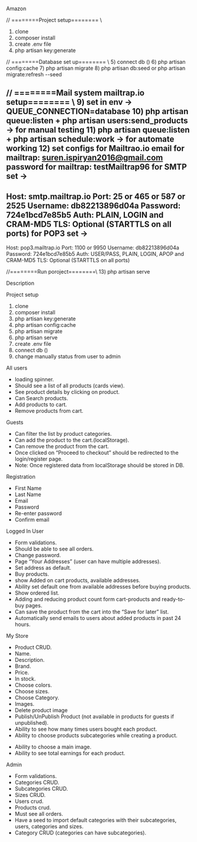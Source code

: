 Amazon

// ========Project setup======== \\
1) clone
2) composer install
3) create .env file
4) php artisan key:generate
   
// ========Database set up======== \\
5) connect db ()
6) php artisan config:cache
7) php artisan migrate
8) php artisan db:seed or php artisan migrate:refresh --seed

// ========Mail system mailtrap.io setup======== \\
9) set in env -> QUEUE_CONNECTION=database
10) php artisan queue:listen + php artisan users:send_products -> for manual testing
11) php artisan queue:listen + php artisan schedule:work -> for automate working
12) set configs for Mailtrao.io
   email for mailtrap: suren.ispiryan2016@gmail.com
   password for mailtrap: testMailtrap96
   for SMTP set ->
   ----------------
   Host: smtp.mailtrap.io
   Port: 25 or 465 or 587 or 2525
   Username: db82213896d04a
   Password: 724e1bcd7e85b5
   Auth: PLAIN, LOGIN and CRAM-MD5
   TLS: Optional (STARTTLS on all ports)
   for POP3 set ->
   ----------------
   Host: pop3.mailtrap.io
   Port: 1100 or 9950
   Username: db82213896d04a
   Password: 724e1bcd7e85b5
   Auth: USER/PASS, PLAIN, LOGIN, APOP and CRAM-MD5
   TLS: Optional (STARTTLS on all ports)

//========Run poroject========\\
13) php artisan serve



Description

Project setup
1) clone
2) composer install
3) php artisan key:generate
4) php artisan config:cache
5) php artisan migrate
6) php artisan serve
7) create .env file
8) connect db ()
9) change manually status from user to admin

All users
+ loading spinner.
+ Should see a list of all products (cards view).
+ See product details by clicking on product.
+ Can Search products.
+ Add products to cart.
+ Remove products from cart.

Guests
+ Can filter the list by product categories.
+ Can add the product to the cart.(localStorage).
+ Can remove the product from the cart.
+ Once clicked on “Proceed to checkout” should be redirected to the login/register page.
+ Note: Once registered data from localStorage should be stored in DB.

Registration
+ First Name
+ Last Name
+ Email
+ Password
+ Re-enter password
+ Confirm email

Logged In User
+ Form validations.
+ Should be able to see all orders.
+ Change password.
+ Page “Your Addresses” (user can have multiple addresses).
+ Set address as default.
+ Buy products.
+ show Added on cart products, available addresses.
+ Ability set default one from available addresses before buying products.
+ Show ordered list.
+ Adding and reducing product count form cart-products and ready-to-buy pages.
+ Can save the product from the cart into the “Save for later” list.
+ Automatically send emails to users about added products in past 24 hours.

My Store
+ Product CRUD.
+ Name.
+ Description.
+ Brand.
+ Price.
+ In stock.
+ Choose colors.
+ Choose sizes.
+ Choose Category.
+ Images.
+ Delete product image
+ Publish/UnPublish Product (not available in products for guests if unpublished).
+ Ability to see how many times users bought each product.
+ Ability to choose products subcategories while creating a product.
- Ability to choose a main image.
- Ability to see total earnings for each product.

Admin
+ Form validations.
+ Categories CRUD.
+ Subcategories CRUD.
+ Sizes CRUD.
+ Users crud.
+ Products crud.
+ Must see all orders.
+ Have a seed to import default categories with their subcategories, users, categories and sizes.
+ Category CRUD (categories can have subcategories).
